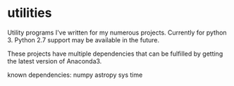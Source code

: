 # utilities
Utility programs I've written for my numerous projects. Currently for python 3. Python 2.7 support may be available in the future.

These projects have multiple dependencies that can be fulfilled by
getting the latest version of Anaconda3.

known dependencies:
numpy
astropy
sys
time
